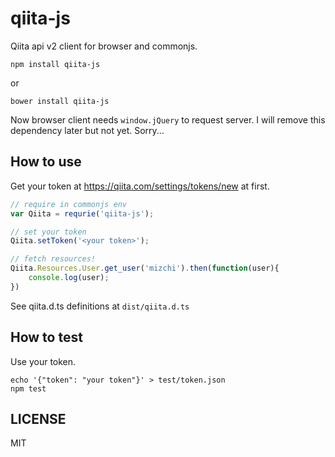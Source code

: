 # qiita-js

Qiita api v2 client for browser and commonjs.

```
npm install qiita-js
```

or

```
bower install qiita-js
```

Now browser client needs `window.jQuery` to request server.
I will remove this dependency later but not yet. Sorry...

## How to use

Get your token at https://qiita.com/settings/tokens/new at first.

```javascript
// require in commonjs env
var Qiita = requrie('qiita-js');

// set your token
Qiita.setToken('<your token>');

// fetch resources!
Qiita.Resources.User.get_user('mizchi').then(function(user){
	console.log(user);
})
```

See qiita.d.ts definitions at `dist/qiita.d.ts`

## How to test

Use your token.

```
echo '{"token": "your token"}' > test/token.json
npm test
```

## LICENSE

MIT
